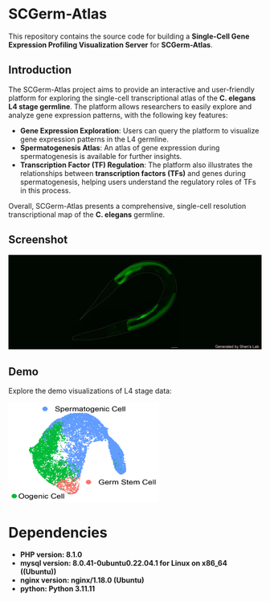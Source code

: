 # SCGerm-Atlas

This repository contains the source code for building a **Single-Cell Gene Expression Profiling Visualization Server** for **SCGerm-Atlas**.

## **Introduction**

The SCGerm-Atlas project aims to provide an interactive and user-friendly platform for exploring the single-cell transcriptional atlas of the **C. elegans L4 stage germline**. The platform allows researchers to easily explore and analyze gene expression patterns, with the following key features:

- **Gene Expression Exploration**: Users can query the platform to visualize gene expression patterns in the L4 germline.
- **Spermatogenesis Atlas**: An atlas of gene expression during spermatogenesis is available for further insights.
- **Transcription Factor (TF) Regulation**: The platform also illustrates the relationships between **transcription factors (TFs)** and genes during spermatogenesis, helping users understand the regulatory roles of TFs in this process.

Overall, SCGerm-Atlas presents a comprehensive, single-cell resolution transcriptional map of the **C. elegans** germline.

## **Screenshot**

![Homepage](website/homepage.jpg)

## **Demo**

Explore the demo visualizations of L4 stage data:

<img src="website/l4_data_umap_reivsed-01.png" alt="L4 Data UMAP" width="300" height="200"/>


# **Dependencies**
- **PHP version: 8.1.0**
- **mysql version: 8.0.41-0ubuntu0.22.04.1 for Linux on x86_64 ((Ubuntu))**
- **nginx version: nginx/1.18.0 (Ubuntu)**
- **python: Python 3.11.11**
